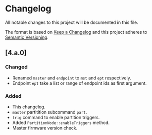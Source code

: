 # Changelog
All notable changes to this project will be documented in this file.

The format is based on [Keep a Changelog](http://keepachangelog.com/en/1.0.0/)
and this project adheres to [Semantic Versioning](http://semver.org/spec/v2.0.0.html).

## [4.a.0]
### Changed
- Renamed `master` and `endpoint` to `mst` and `ept` respectively.
- Endpoint `ept` take a list or range of endpoint ids as first argument.

### Added
- This changelog.
- `master` partitition subcommand `part`.
- `trig` command to enable partition triggers.
- Added `PartitionNode::enableTriggers` method.
- Master firmware version check.
